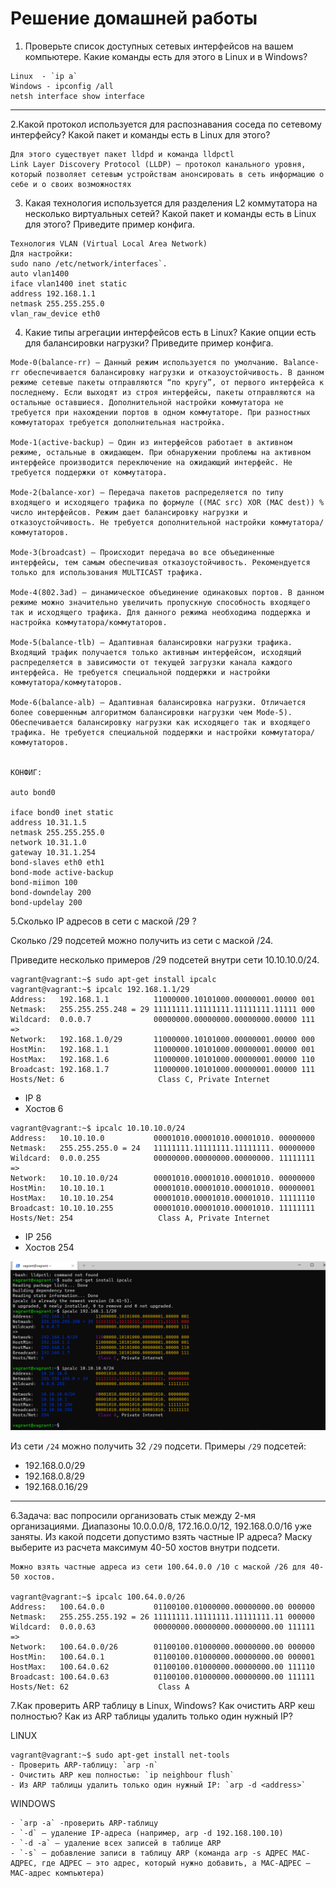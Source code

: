 # Решение домашней работы

1. Проверьте список доступных сетевых интерфейсов на вашем компьютере. Какие команды есть для этого в Linux и в Windows?
```
Linux  - `ip a`
Windows - ipconfig /all
netsh interface show interface
```
---
2.Какой протокол используется для распознавания соседа по сетевому интерфейсу? Какой пакет и команды есть в Linux для этого?
```
Для этого существует пакет lldpd и команда lldpctl
Link Layer Discovery Protocol (LLDP) — протокол канального уровня, который позволяет сетевым устройствам анонсировать в сеть информацию о себе и о своих возможностях
```
3. Какая технология используется для разделения L2 коммутатора на несколько виртуальных сетей? Какой пакет и команды есть в Linux для этого? Приведите пример конфига.
```
Технология VLAN (Virtual Local Area Network)
Для настройки:
sudo nano /etc/network/interfaces`. 
auto vlan1400
iface vlan1400 inet static
address 192.168.1.1
netmask 255.255.255.0
vlan_raw_device eth0
```
4. Какие типы агрегации интерфейсов есть в Linux? Какие опции есть для балансировки нагрузки? Приведите пример конфига.
```
Mode-0(balance-rr) – Данный режим используется по умолчанию. Balance-rr обеспечивается балансировку нагрузки и отказоустойчивость. В данном режиме сетевые пакеты отправляются “по кругу”, от первого интерфейса к последнему. Если выходят из строя интерфейсы, пакеты отправляются на остальные оставшиеся. Дополнительной настройки коммутатора не требуется при нахождении портов в одном коммутаторе. При разностных коммутаторах требуется дополнительная настройка.

Mode-1(active-backup) – Один из интерфейсов работает в активном режиме, остальные в ожидающем. При обнаружении проблемы на активном интерфейсе производится переключение на ожидающий интерфейс. Не требуется поддержки от коммутатора.

Mode-2(balance-xor) – Передача пакетов распределяется по типу входящего и исходящего трафика по формуле ((MAC src) XOR (MAC dest)) % число интерфейсов. Режим дает балансировку нагрузки и отказоустойчивость. Не требуется дополнительной настройки коммутатора/коммутаторов.

Mode-3(broadcast) – Происходит передача во все объединенные интерфейсы, тем самым обеспечивая отказоустойчивость. Рекомендуется только для использования MULTICAST трафика.

Mode-4(802.3ad) – динамическое объединение одинаковых портов. В данном режиме можно значительно увеличить пропускную способность входящего так и исходящего трафика. Для данного режима необходима поддержка и настройка коммутатора/коммутаторов.

Mode-5(balance-tlb) – Адаптивная балансировки нагрузки трафика. Входящий трафик получается только активным интерфейсом, исходящий распределяется в зависимости от текущей загрузки канала каждого интерфейса. Не требуется специальной поддержки и настройки коммутатора/коммутаторов.

Mode-6(balance-alb) – Адаптивная балансировка нагрузки. Отличается более совершенным алгоритмом балансировки нагрузки чем Mode-5). Обеспечивается балансировку нагрузки как исходящего так и входящего трафика. Не требуется специальной поддержки и настройки коммутатора/коммутаторов.


КОНФИГ:

auto bond0

iface bond0 inet static
address 10.31.1.5
netmask 255.255.255.0
network 10.31.1.0
gateway 10.31.1.254
bond-slaves eth0 eth1
bond-mode active-backup
bond-miimon 100
bond-downdelay 200
bond-updelay 200
```
5.Сколько IP адресов в сети с маской /29 ? 

Сколько /29 подсетей можно получить из сети с маской /24. 

Приведите несколько примеров /29 подсетей внутри сети 10.10.10.0/24.

```
vagrant@vagrant:~$ sudo apt-get install ipcalc
vagrant@vagrant:~$ ipcalc 192.168.1.1/29
Address:   192.168.1.1          11000000.10101000.00000001.00000 001
Netmask:   255.255.255.248 = 29 11111111.11111111.11111111.11111 000
Wildcard:  0.0.0.7              00000000.00000000.00000000.00000 111
=>
Network:   192.168.1.0/29       11000000.10101000.00000001.00000 000
HostMin:   192.168.1.1          11000000.10101000.00000001.00000 001
HostMax:   192.168.1.6          11000000.10101000.00000001.00000 110
Broadcast: 192.168.1.7          11000000.10101000.00000001.00000 111
Hosts/Net: 6                     Class C, Private Internet
```
* IP 8
* Хостов 6

```
vagrant@vagrant:~$ ipcalc 10.10.10.0/24
Address:   10.10.10.0           00001010.00001010.00001010. 00000000
Netmask:   255.255.255.0 = 24   11111111.11111111.11111111. 00000000
Wildcard:  0.0.0.255            00000000.00000000.00000000. 11111111
=>
Network:   10.10.10.0/24        00001010.00001010.00001010. 00000000
HostMin:   10.10.10.1           00001010.00001010.00001010. 00000001
HostMax:   10.10.10.254         00001010.00001010.00001010. 11111110
Broadcast: 10.10.10.255         00001010.00001010.00001010. 11111111
Hosts/Net: 254                   Class A, Private Internet
```
* IP 256
* Хостов 254

![alt tag](https://github.com/mksamm/DEVSYS-PDC-3-Maxim-Samokhin/blob/main/ipcalc.png)

Из сети `/24` можно получить 32 `/29` подсети. 
Примеры `/29` подсетей:
* 192.168.0.0/29 
* 192.168.0.8/29 
* 192.168.0.16/29
---

6.Задача: вас попросили организовать стык между 2-мя организациями. 
Диапазоны 10.0.0.0/8, 172.16.0.0/12, 192.168.0.0/16 уже заняты. 
Из какой подсети допустимо взять частные IP адреса? 
Маску выберите из расчета максимум 40-50 хостов внутри подсети.

```
Можно взять частные адреса из сети 100.64.0.0 /10 с маской /26 для 40-50 хостов.

vagrant@vagrant:~$ ipcalc 100.64.0.0/26
Address:   100.64.0.0           01100100.01000000.00000000.00 000000
Netmask:   255.255.255.192 = 26 11111111.11111111.11111111.11 000000
Wildcard:  0.0.0.63             00000000.00000000.00000000.00 111111
=>
Network:   100.64.0.0/26        01100100.01000000.00000000.00 000000
HostMin:   100.64.0.1           01100100.01000000.00000000.00 000001
HostMax:   100.64.0.62          01100100.01000000.00000000.00 111110
Broadcast: 100.64.0.63          01100100.01000000.00000000.00 111111
Hosts/Net: 62                    Class A
```
7.Как проверить ARP таблицу в Linux, Windows? 
Как очистить ARP кеш полностью?
Как из ARP таблицы удалить только один нужный IP?

LINUX
```
vagrant@vagrant:~$ sudo apt-get install net-tools
- Проверить ARP-таблицу: `arp -n`
- Очистить ARP кеш полностью: `ip neighbour flush`
- Из ARP таблицы удалить только один нужный IP: `arp -d <address>`
```
WINDOWS
```
- `arp -a` -проверить ARP-таблицу
- `-d` — удаление IP-адреса (например, arp -d 192.168.100.10)
- `-d -a` — удаление всех записей в таблице ARP
- `-s` — добавление записи в таблицу ARP (команда arp -s АДРЕС MAC-АДРЕС, где АДРЕС — это адрес, который нужно добавить, а MAC-АДРЕС — MAC-адрес компьютера)
```
    
    
    
    
    
    
    
    
    
    
    
    
